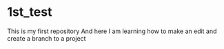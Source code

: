 # 1st_test
This is my first repository
And here I am learning how to make an edit and create a branch to a project

